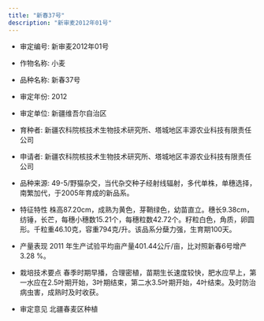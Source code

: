 ```yaml
---
title: "新春37号"
description: "新审麦2012年01号"
---
```

* 审定编号:  新审麦2012年01号

*  作物名称:  小麦

*  品种名称:  新春37号

*  审定年份:  2012

*  审定单位:  新疆维吾尔自治区

* 育种者:  新疆农科院核技术生物技术研究所、塔城地区丰源农业科技有限责任公司

*  申请者:  新疆农科院核技术生物技术研究所、塔城地区丰源农业科技有限责任公司

*  品种来源:  49-5/野猫杂交，当代杂交种子经射线辐射，多代单株，单穗选择，南繁加代，于2005年育成的新品系。

*  特征特性
株高87.20cm，成熟为黄色，芽鞘绿色，幼苗直立。穗长9.38cm，纺锤，长芒，每穗小穗数15.21个，每穗粒数42.72个。籽粒白色，角质，卵圆形。千粒重46.10克，容重794克/升。该品系分蘖力强，生育期100天。

*  产量表现
2011 年生产试验平均亩产量401.44公斤/亩，比对照新春6号增产 3.28 %。

*  栽培技术要点
春季时期早播，合理密植，苗期生长速度较快，肥水应早上，第一水应在2.5叶期开始，3叶期结束，第二水3.5叶期开始，4叶结束。及时防治病虫害，成熟时及时收获。

*  审定意见
北疆春麦区种植
